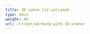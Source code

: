 ```yaml
---
title: 3D sahne ile çalışmak
type: docs
weight: 40
url: /tr/net/working-with-3d-scene/
---
```

